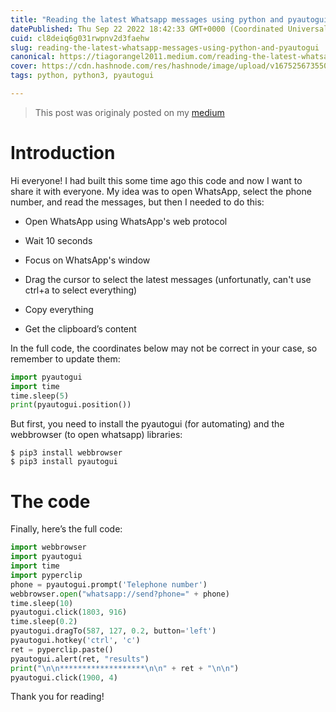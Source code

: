 ```yaml
---
title: "Reading the latest Whatsapp messages using python and pyautogui"
datePublished: Thu Sep 22 2022 18:42:33 GMT+0000 (Coordinated Universal Time)
cuid: cl8deiq6g031rwpnv2d3faehw
slug: reading-the-latest-whatsapp-messages-using-python-and-pyautogui
canonical: https://tiagorangel2011.medium.com/reading-the-latest-whatsapp-messages-with-python-79d7f754b36
cover: https://cdn.hashnode.com/res/hashnode/image/upload/v1675256735502/4755cbfa-3c3c-4a6e-80f6-ec8d41c5536b.png
tags: python, python3, pyautogui

---
```


> This post was originaly posted on my [medium](https://tiagorangel2011.medium.com/reading-the-latest-whatsapp-messages-with-python-79d7f754b36)

# Introduction

Hi everyone! I had built this some time ago this code and now I want to share it with everyone. My idea was to open WhatsApp, select the phone number, and read the messages, but then I needed to do this:

* Open WhatsApp using WhatsApp's web protocol
    
* Wait 10 seconds
    
* Focus on WhatsApp's window
    
* Drag the cursor to select the latest messages (unfortunatly, can't use ctrl+a to select everything)
    
* Copy everything
    
* Get the clipboard’s content
    

In the full code, the coordinates below may not be correct in your case, so remember to update them:

```python
import pyautogui  
import time  
time.sleep(5)  
print(pyautogui.position())
```

But first, you need to install the pyautogui (for automating) and the webbrowser (to open whatsapp) libraries:

```plaintext
$ pip3 install webbrowser  
$ pip3 install pyautogui
```

# The code

Finally, here’s the full code:

```python
import webbrowser
import pyautogui
import time
import pyperclip
phone = pyautogui.prompt('Telephone number')
webbrowser.open("whatsapp://send?phone=" + phone)
time.sleep(10)
pyautogui.click(1803, 916)
time.sleep(0.2)
pyautogui.dragTo(587, 127, 0.2, button='left')
pyautogui.hotkey('ctrl', 'c')
ret = pyperclip.paste()
pyautogui.alert(ret, "results")
print("\n\n*******************\n\n" + ret + "\n\n")
pyautogui.click(1900, 4)
```

Thank you for reading!